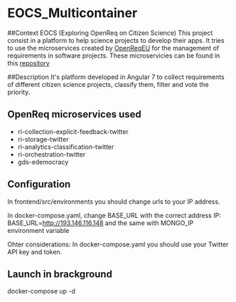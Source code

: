# EOCS_Multicontainer

##Context
EOCS (Exploring OpenReq on Citizen Science)
This project consist in a platform to help science projects to develop their apps.
It tries to use the microservices created by [OpenReqEU](https://openreq.eu) for the management of requirements in software projects. These microservicies can be found in this [repository](https://github.com/OpenReqEU/OpenReq)

##Description
It's platform developed in Angular 7 to collect requirements of different citizen science projects, classify them, filter and vote the priority. 

## OpenReq microservices used
* ri-collection-explicit-feedback-twitter
* ri-storage-twitter
* ri-analytics-classification-twitter
* ri-orchestration-twitter
* gds-edemocracy

## Configuration

In frontend/src/environments you should change urls to your IP address.

In docker-compose.yaml, change BASE_URL with the correct address IP: BASE_URL=http://193.146.116.148 and the same with MONGO_IP environment variable

Ohter considerations: 
In docker-compose.yaml you should use your Twitter API key and token.

## Launch in brackground
docker-compose up -d

